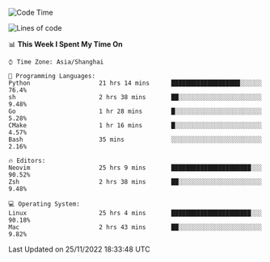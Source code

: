<!--START_SECTION:waka-->
![Code Time](http://img.shields.io/badge/Code%20Time-1%2C022%20hrs%2059%20mins-blue)

![Lines of code](https://img.shields.io/badge/From%20Hello%20World%20I%27ve%20Written-24%20Thousand%20lines%20of%20code-blue)

📊 **This Week I Spent My Time On** 

```text
⌚︎ Time Zone: Asia/Shanghai

💬 Programming Languages: 
Python                   21 hrs 14 mins      ███████████████████░░░░░░   76.4% 
sh                       2 hrs 38 mins       ██░░░░░░░░░░░░░░░░░░░░░░░   9.48% 
Go                       1 hr 28 mins        █░░░░░░░░░░░░░░░░░░░░░░░░   5.28% 
CMake                    1 hr 16 mins        █░░░░░░░░░░░░░░░░░░░░░░░░   4.57% 
Bash                     35 mins             ░░░░░░░░░░░░░░░░░░░░░░░░░   2.16%

🔥 Editors: 
Neovim                   25 hrs 9 mins       ██████████████████████░░░   90.52% 
Zsh                      2 hrs 38 mins       ██░░░░░░░░░░░░░░░░░░░░░░░   9.48%

💻 Operating System: 
Linux                    25 hrs 4 mins       ██████████████████████░░░   90.18% 
Mac                      2 hrs 43 mins       ██░░░░░░░░░░░░░░░░░░░░░░░   9.82%

```


 Last Updated on 25/11/2022 18:33:48 UTC
<!--END_SECTION:waka-->
